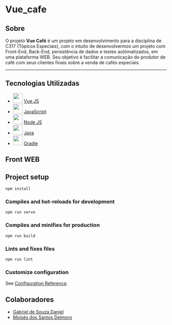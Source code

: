 # Vue_cafe #

## Sobre

O projeto **Vue Café** é um projeto em desenvolvimento para a disciplina de C317 (Tópicos Especiais), com o intuito de desenvolvermos um projeto com Front-End, Back-End, persistência de dados e testes autômatizados, em uma plataforma WEB. Seu objetivo é facilitar a comunicação do produtor de café com seus clientes finais sobre a venda de cafés especiais. 

---
## Tecnologias Utilizadas
- <img height="30" src="https://upload.wikimedia.org/wikipedia/commons/thumb/9/95/Vue.js_Logo_2.svg/1184px-Vue.js_Logo_2.svg.png"/> [Vue JS](https://vuejs.org/)
- <img height="30" src="https://iconape.com/wp-content/files/ez/353342/svg/javascript-seeklogo.com.svg"/> [JavaScript](https://developer.mozilla.org/pt-BR/docs/Web/JavaScript)
- <img height="30" src="https://seeklogo.com/images/N/nodejs-logo-FBE122E377-seeklogo.com.png"/> [Node JS](https://nodejs.org/en/)
- <img height="30" src="https://www.ifpe.edu.br/campus/palmares/noticias/curso-de-extensao-em-java/javalogo.png"/> [Java](https://www.java.com/pt-BR/)
- <img height="30" src="https://cdn.iconscout.com/icon/free/png-256/gradle-2-1174969.png"/> [Gradle](https://gradle.org/)

## Front WEB


## Project setup
```
npm install
```

### Compiles and hot-reloads for development
```
npm run serve
```

### Compiles and minifies for production
```
npm run build
```

### Lints and fixes files
```
npm run lint
```

### Customize configuration
See [Configuration Reference](https://cli.vuejs.org/config/).

## Colaboradores
- [Gabriel de Souza Daniel](https://github.com/GabrielGSD)
- [Moisés dos Santos Delmoro](https://github.com/MoisesSDelmoro)